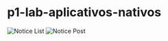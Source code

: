 # p1-lab-aplicativos-nativos

![Notice List](https://i.postimg.cc/fRqwJjr6/Screenshot-20220926-155744.png) ![Notice Post](https://i.postimg.cc/QMBj5KLV/Screenshot-20220926-155758.png)
